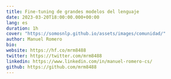 ```yaml
---
title: Fine-tuning de grandes modelos del lenguaje
date: 2023-03-20T18:00:00.000+00:00
lang: es
duration: 1h
cover: "https://somosnlp.github.io/assets/images/comunidad/"
author: Manuel Romero
bio: 
website: https://hf.co/mrm8488
twitter: https://twitter.com/mrm8488
linkedin: https://www.linkedin.com/in/manuel-romero-cs/
github: https://github.com/mrm8488
---
```


<EventSummary
    description=""
    poster="https://somosnlp.github.io/assets/images/eventos/230320_fine_tuning_llms.jpg"
    video=""
    name=""
    website=""
    twitter=""
    linkedin=""
    github=""
    bio="Manuel Romero es ingeniero informático. Ha trabajado varios años como desarrollador backend. Actualmente trabaja como Senior ML Engineer en Narrativa. Es el principal contribuidor del Hub de ML más importante con casi 500 modelos de IA. Ha participado y participa en iniciativas como BigScience y BigCode donde entrenan modelos de lenguaje para hacerlos públicos. Manuel trabaja actualmente en Narrativa, startup especializada en la generación automática de contenido por medio de Inteligencia Artificial que desarrolla soluciones de generación de contenidos para medios de comunicación y diferentes empresas."
/>
